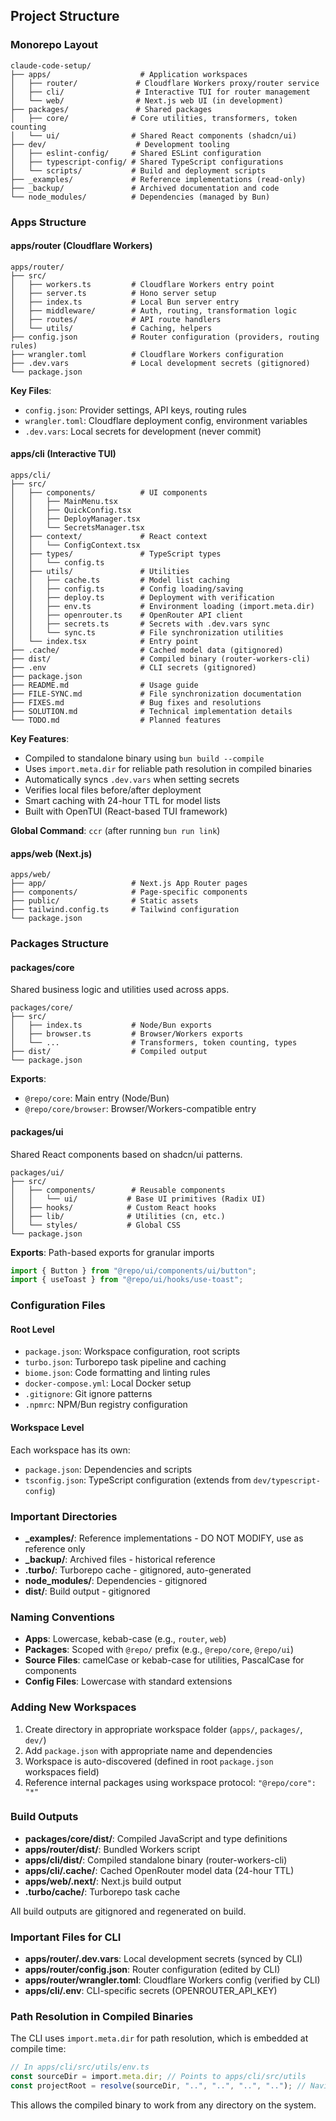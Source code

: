 ## Project Structure

### Monorepo Layout

```
claude-code-setup/
├── apps/                    # Application workspaces
│   ├── router/             # Cloudflare Workers proxy/router service
│   ├── cli/                # Interactive TUI for router management
│   └── web/                # Next.js web UI (in development)
├── packages/               # Shared packages
│   ├── core/              # Core utilities, transformers, token counting
│   └── ui/                # Shared React components (shadcn/ui)
├── dev/                    # Development tooling
│   ├── eslint-config/     # Shared ESLint configuration
│   ├── typescript-config/ # Shared TypeScript configurations
│   └── scripts/           # Build and deployment scripts
├── _examples/             # Reference implementations (read-only)
├── _backup/               # Archived documentation and code
└── node_modules/          # Dependencies (managed by Bun)
```

### Apps Structure

#### apps/router (Cloudflare Workers)

```
apps/router/
├── src/
│   ├── workers.ts         # Cloudflare Workers entry point
│   ├── server.ts          # Hono server setup
│   ├── index.ts           # Local Bun server entry
│   ├── middleware/        # Auth, routing, transformation logic
│   ├── routes/            # API route handlers
│   └── utils/             # Caching, helpers
├── config.json            # Router configuration (providers, routing rules)
├── wrangler.toml          # Cloudflare Workers configuration
├── .dev.vars              # Local development secrets (gitignored)
└── package.json
```

**Key Files**:

- `config.json`: Provider settings, API keys, routing rules
- `wrangler.toml`: Cloudflare deployment config, environment variables
- `.dev.vars`: Local secrets for development (never commit)

#### apps/cli (Interactive TUI)

```
apps/cli/
├── src/
│   ├── components/          # UI components
│   │   ├── MainMenu.tsx
│   │   ├── QuickConfig.tsx
│   │   ├── DeployManager.tsx
│   │   └── SecretsManager.tsx
│   ├── context/             # React context
│   │   └── ConfigContext.tsx
│   ├── types/               # TypeScript types
│   │   └── config.ts
│   ├── utils/               # Utilities
│   │   ├── cache.ts         # Model list caching
│   │   ├── config.ts        # Config loading/saving
│   │   ├── deploy.ts        # Deployment with verification
│   │   ├── env.ts           # Environment loading (import.meta.dir)
│   │   ├── openrouter.ts    # OpenRouter API client
│   │   ├── secrets.ts       # Secrets with .dev.vars sync
│   │   └── sync.ts          # File synchronization utilities
│   └── index.tsx            # Entry point
├── .cache/                  # Cached model data (gitignored)
├── dist/                    # Compiled binary (router-workers-cli)
├── .env                     # CLI secrets (gitignored)
├── package.json
├── README.md                # Usage guide
├── FILE-SYNC.md             # File synchronization documentation
├── FIXES.md                 # Bug fixes and resolutions
├── SOLUTION.md              # Technical implementation details
└── TODO.md                  # Planned features
```

**Key Features**:

- Compiled to standalone binary using `bun build --compile`
- Uses `import.meta.dir` for reliable path resolution in compiled binaries
- Automatically syncs `.dev.vars` when setting secrets
- Verifies local files before/after deployment
- Smart caching with 24-hour TTL for model lists
- Built with OpenTUI (React-based TUI framework)

**Global Command**: `ccr` (after running `bun run link`)

#### apps/web (Next.js)

```
apps/web/
├── app/                   # Next.js App Router pages
├── components/            # Page-specific components
├── public/                # Static assets
├── tailwind.config.ts     # Tailwind configuration
└── package.json
```

### Packages Structure

#### packages/core

Shared business logic and utilities used across apps.

```
packages/core/
├── src/
│   ├── index.ts           # Node/Bun exports
│   ├── browser.ts         # Browser/Workers exports
│   └── ...                # Transformers, token counting, types
├── dist/                  # Compiled output
└── package.json
```

**Exports**:

- `@repo/core`: Main entry (Node/Bun)
- `@repo/core/browser`: Browser/Workers-compatible entry

#### packages/ui

Shared React components based on shadcn/ui patterns.

```
packages/ui/
├── src/
│   ├── components/        # Reusable components
│   │   └── ui/           # Base UI primitives (Radix UI)
│   ├── hooks/            # Custom React hooks
│   ├── lib/              # Utilities (cn, etc.)
│   └── styles/           # Global CSS
└── package.json
```

**Exports**: Path-based exports for granular imports

```typescript
import { Button } from "@repo/ui/components/ui/button";
import { useToast } from "@repo/ui/hooks/use-toast";
```

### Configuration Files

#### Root Level

- `package.json`: Workspace configuration, root scripts
- `turbo.json`: Turborepo task pipeline and caching
- `biome.json`: Code formatting and linting rules
- `docker-compose.yml`: Local Docker setup
- `.gitignore`: Git ignore patterns
- `.npmrc`: NPM/Bun registry configuration

#### Workspace Level

Each workspace has its own:

- `package.json`: Dependencies and scripts
- `tsconfig.json`: TypeScript configuration (extends from `dev/typescript-config`)

### Important Directories

- **\_examples/**: Reference implementations - DO NOT MODIFY, use as reference only
- **\_backup/**: Archived files - historical reference
- **.turbo/**: Turborepo cache - gitignored, auto-generated
- **node_modules/**: Dependencies - gitignored
- **dist/**: Build output - gitignored

### Naming Conventions

- **Apps**: Lowercase, kebab-case (e.g., `router`, `web`)
- **Packages**: Scoped with `@repo/` prefix (e.g., `@repo/core`, `@repo/ui`)
- **Source Files**: camelCase or kebab-case for utilities, PascalCase for components
- **Config Files**: Lowercase with standard extensions

### Adding New Workspaces

1. Create directory in appropriate workspace folder (`apps/`, `packages/`, `dev/`)
2. Add `package.json` with appropriate name and dependencies
3. Workspace is auto-discovered (defined in root `package.json` workspaces field)
4. Reference internal packages using workspace protocol: `"@repo/core": "*"`

### Build Outputs

- **packages/core/dist/**: Compiled JavaScript and type definitions
- **apps/router/dist/**: Bundled Workers script
- **apps/cli/dist/**: Compiled standalone binary (router-workers-cli)
- **apps/cli/.cache/**: Cached OpenRouter model data (24-hour TTL)
- **apps/web/.next/**: Next.js build output
- **.turbo/cache/**: Turborepo task cache

All build outputs are gitignored and regenerated on build.

### Important Files for CLI

- **apps/router/.dev.vars**: Local development secrets (synced by CLI)
- **apps/router/config.json**: Router configuration (edited by CLI)
- **apps/router/wrangler.toml**: Cloudflare Workers config (verified by CLI)
- **apps/cli/.env**: CLI-specific secrets (OPENROUTER_API_KEY)

### Path Resolution in Compiled Binaries

The CLI uses `import.meta.dir` for path resolution, which is embedded at compile time:

```typescript
// In apps/cli/src/utils/env.ts
const sourceDir = import.meta.dir; // Points to apps/cli/src/utils
const projectRoot = resolve(sourceDir, "..", "..", "..", ".."); // Navigate up to root
```

This allows the compiled binary to work from any directory on the system.
